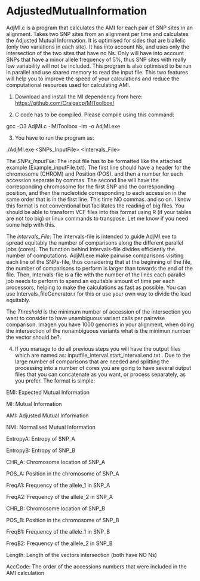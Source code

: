 # AdjustedMutualInformation

AdjMI.c is a program that calculates the AMI for each pair of SNP sites in an alignment. Takes two SNP sites from an alignment per time and calculates the Adjusted Mutual Information. It is optimised for sides that are biallelic (only two variations in each site). It has into account Ns, and uses only the intersection of the two sites that have no Ns. Only will have into account SNPs that have a minor allele frequency of 5%, thus SNP sites with really low variability will not be included. This program is also optimised to be run in parallel and use shared memory to read the input file. This two features will help you to improve the speed of your calculations and reduce the computational resources used for calculating AMI.

1. Download and install the MI dependency from here: https://github.com/Craigacp/MIToolbox/

2. C code has to be compiled. Please compile using this command:

gcc -O3 AdjMI.c -lMIToolbox -lm -o AdjMI.exe

3. You have to run the program as:

./AdjMI.exe <SNPs_InputFile> <Intervals_File> <Threshold>
 

The *SNPs_InputFile*: The input file has to be formatted like the attached example (Example_inputFile.txt). The first line should have a header for the chromosome (CHROM) and Position (POS). and then a number for each accession separate by commas. The second line will have the corresponding chromosome for the first SNP and the corresponding position, and then the nucleotide corresponding to each accession in the same order that is in the first line. This time NO commas. and so on. I know this format is not conventional but facilitates the reading of big files. You should be able to transform VCF files into this format using R (if your tables are not too big) or linux commands to transpose. Let me know if you need some help with this.

The *intervals_File*:  The intervals-file is intended to guide AdjMI.exe to spread equitably the number of comparisons along the different parallel jobs (cores). The function behind Intervals-file divides efficiently the number of computations. AdjMI.exe make pairwise comparisons visiting each line of the SNPs-file, thus considering that at the beginning of the file, the number of comparisons to perform is larger than towards the end of the file. Then, Intervals-file is a file with the number of the lines each parallel job needs to perform to spend an equitable amount of time per each processors, helping to make the calculations as fast as possible. You can use Intervals_fileGenerator.r for this or use your own way to divide the load equitably. 

The *Threshold* is the minimum number of accession of the intersection you want to consider to have unambiguous variant calls per pairwise comparison. Imagen you have 1000 genomes in your alignment, when doing the intersection of the nonambiguous variants what is the minimun number the vector should be?.

4. If you manage to do all previous steps you will have the output files which are named as:  inputfile_interval.start_interval.end.txt . Due to the large number of comparisons that are needed and splitting the processing into a number of cores you are going to have several output files that you can concatenate as you want, or process separately, as you prefer. The format is simple:

EMI: Expected Mutual Information

MI: Mutual Information

AMI: Adjusted Mutual Information

NMI: Normalised Mutual Information

EntropyA: Entropy of SNP_A

EntropyB: Entropy of SNP_B

CHR_A: Chromosome location of SNP_A

POS_A: Position in the chromosome of SNP_A

FreqA1: Frequency of the allele_1 in SNP_A

FreqA2: Frequency of the allele_2 in SNP_A

CHR_B: Chromosome location of SNP_B

POS_B: Position in the chromosome of SNP_B

FreqB1: Frequency of the allele_1 in SNP_B

FreqB2: Frequency of the allele_2 in SNP_B

Length: Length of the vectors intersection (both have NO Ns)

AccCode: The order of the accessions numbers that were included in the AMI calculation


